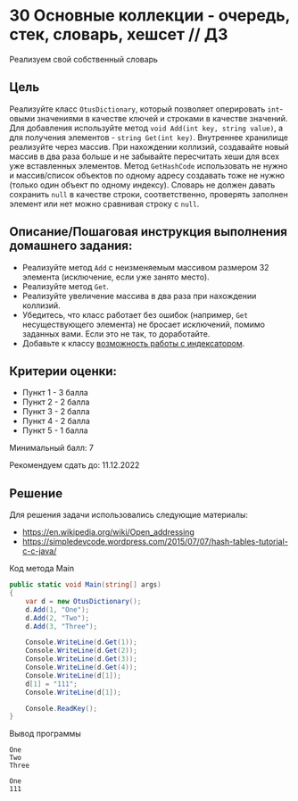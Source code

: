 # 30 Основные коллекции - очередь, стек, словарь, хешсет // ДЗ

Реализуем свой собственный словарь

## Цель
Реализуйте класс `OtusDictionary`, который позволяет оперировать `int`-овыми значениями в качестве ключей и строками в качестве значений. Для добавления используйте метод `void Add(int key, string value)`, а для получения элементов - `string Get(int key)`. Внутреннее хранилище реализуйте через массив. При нахождении коллизий, создавайте новый массив в два раза больше и не забывайте пересчитать хеши для всех уже вставленных элементов. Метод `GetHashCode` использовать не нужно и массив/список объектов по одному адресу создавать тоже не нужно (только один объект по одному индексу). Словарь не должен давать сохранить `null` в качестве строки, соответственно, проверять заполнен элемент или нет можно сравнивая строку с `null`.

## Описание/Пошаговая инструкция выполнения домашнего задания:
* Реализуйте метод `Add` с неизменяемым массивом размером 32 элемента (исключение, если уже занято место).
* Реализуйте метод `Get`.
* Реализуйте увеличение массива в два раза при нахождении коллизий.
* Убедитесь, что класс работает без ошибок (например, `Get` несуществующего элемента) не бросает исключений, помимо заданных вами. Если это не так, то доработайте.
* Добавьте к классу [возможность работы с индексатором](https://docs.microsoft.com/ru-ru/dotnet/csharp/programming-guide/indexers/).

## Критерии оценки:
* Пункт 1 - 3 балла
* Пункт 2 - 2 балла
* Пункт 3 - 2 балла
* Пункт 4 - 2 балла
* Пункт 5 - 1 балла

Минимальный балл: 7

Рекомендуем сдать до: 11.12.2022

## Решение
Для решения задачи использовались следующие материалы:
* https://en.wikipedia.org/wiki/Open_addressing
* https://simpledevcode.wordpress.com/2015/07/07/hash-tables-tutorial-c-c-java/

Код метода Main
```cs
public static void Main(string[] args)
{
    var d = new OtusDictionary();
    d.Add(1, "One");
    d.Add(2, "Two");
    d.Add(3, "Three");

    Console.WriteLine(d.Get(1));
    Console.WriteLine(d.Get(2));
    Console.WriteLine(d.Get(3));
    Console.WriteLine(d.Get(4));
    Console.WriteLine(d[1]);
    d[1] = "111";
    Console.WriteLine(d[1]);

    Console.ReadKey();
}
```

Вывод программы
```shell
One
Two
Three

One
111
```
